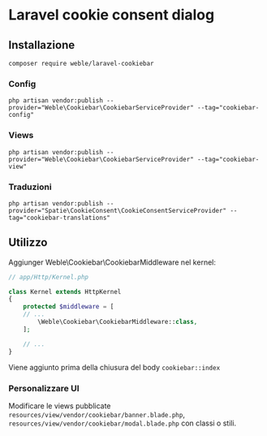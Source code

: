 # Laravel cookie consent dialog

## Installazione

```shell
composer require weble/laravel-cookiebar
```

### Config

```shell
php artisan vendor:publish --provider="Weble\Cookiebar\CookiebarServiceProvider" --tag="cookiebar-config"
```

### Views

```shell
php artisan vendor:publish --provider="Weble\Cookiebar\CookiebarServiceProvider" --tag="cookiebar-view"
```

### Traduzioni

```shell
php artisan vendor:publish --provider="Spatie\CookieConsent\CookieConsentServiceProvider" --tag="cookiebar-translations"
```

## Utilizzo

Aggiunger Weble\Cookiebar\CookiebarMiddleware nel kernel:

```php
// app/Http/Kernel.php

class Kernel extends HttpKernel
{
    protected $middleware = [
    // ...
        \Weble\Cookiebar\CookiebarMiddleware::class,
    ];

    // ...
}
```

Viene aggiunto prima della chiusura del body ```cookiebar::index```

### Personalizzare UI

Modificare le views pubblicate ```resources/view/vendor/cookiebar/banner.blade.php```, ```resources/view/vendor/cookiebar/modal.blade.php``` con classi o stili.

